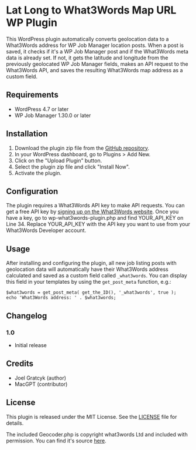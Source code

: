 # Lat Long to What3Words Map URL WP Plugin

This WordPress plugin automatically converts geolocation data to a What3Words address for WP Job Manager location posts. When a post is saved, it checks if it's a WP Job Manager post and if the What3Words meta data is already set. If not, it gets the latitude and longitude from the previously geolocated WP Job Manager fields, makes an API request to the What3Words API, and saves the resulting What3Words map address as a custom field.

## Requirements

* WordPress 4.7 or later
* WP Job Manager 1.30.0 or later

## Installation

1. Download the plugin zip file from the [GitHub repository](https://github.com/joelgratcyk/Lat-Long-to-What3Words-Map-URL-WP-Plugin).
2. In your WordPress dashboard, go to Plugins > Add New.
3. Click on the "Upload Plugin" button.
4. Select the plugin zip file and click "Install Now".
5. Activate the plugin.

## Configuration

The plugin requires a What3Words API key to make API requests. You can get a free API key by [signing up on the What3Words website](https://accounts.what3words.com/register). Once you have a key, go to wp-what3words-plugin.php and find YOUR_API_KEY on Line 34. Replace YOUR_API_KEY with the API key you want to use from your What3Words Developer account.

## Usage

After installing and configuring the plugin, all new job listing posts with geolocation data will automatically have their What3Words address calculated and saved as a custom field called `_what3words`. You can display this field in your templates by using the `get_post_meta` function, e.g.:

```
$what3words = get_post_meta( get_the_ID(), '_what3words', true );
echo 'What3Words address: ' . $what3words;
```

## Changelog

### 1.0

* Initial release

## Credits

* Joel Gratcyk (author)
* MacGPT (contributor)

## License

This plugin is released under the MIT License. See the [LICENSE](LICENSE) file for details.

The included Geocoder.php is copyright what3words Ltd and included with permission. You can find it's source [here](https://github.com/what3words/w3w-php-wrapper/blob/master/src/Geocoder.php).
